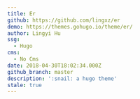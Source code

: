 ```yaml
---
title: Er
github: https://github.com/lingxz/er
demo: https://themes.gohugo.io/theme/er/
author: Lingyi Hu
ssg:
  - Hugo
cms:
  - No Cms
date: 2018-04-30T18:02:34.000Z
github_branch: master
description: ':snail: a hugo theme'
stale: true
---
```

